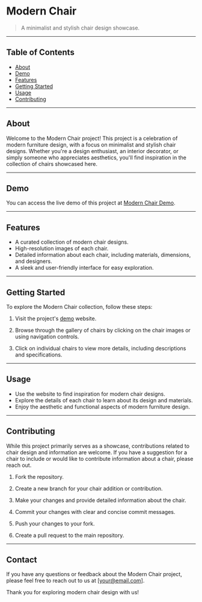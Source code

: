 # Modern Chair

> A minimalist and stylish chair design showcase.

---

## Table of Contents

- [About](#about)
- [Demo](#demo)
- [Features](#features)
- [Getting Started](#getting-started)
- [Usage](#usage)
- [Contributing](#contributing)

---

## About

Welcome to the Modern Chair project! This project is a celebration of modern furniture design, with a focus on minimalist and stylish chair designs. Whether you're a design enthusiast, an interior decorator, or simply someone who appreciates aesthetics, you'll find inspiration in the collection of chairs showcased here.

---

## Demo

You can access the live demo of this project at [Modern Chair Demo](https://ayan209e.github.io/Modern-Chair/).

---

## Features

- A curated collection of modern chair designs.
- High-resolution images of each chair.
- Detailed information about each chair, including materials, dimensions, and designers.
- A sleek and user-friendly interface for easy exploration.

---

## Getting Started

To explore the Modern Chair collection, follow these steps:

1. Visit the project's [demo](https://ayan209e.github.io/Modern-Chair/) website.

2. Browse through the gallery of chairs by clicking on the chair images or using navigation controls.

3. Click on individual chairs to view more details, including descriptions and specifications.

---

## Usage

- Use the website to find inspiration for modern chair designs.
- Explore the details of each chair to learn about its design and materials.
- Enjoy the aesthetic and functional aspects of modern furniture design.

---

## Contributing

While this project primarily serves as a showcase, contributions related to chair design and information are welcome. If you have a suggestion for a chair to include or would like to contribute information about a chair, please reach out.

1. Fork the repository.

2. Create a new branch for your chair addition or contribution.

3. Make your changes and provide detailed information about the chair.

4. Commit your changes with clear and concise commit messages.

5. Push your changes to your fork.

6. Create a pull request to the main repository.

---

## Contact

If you have any questions or feedback about the Modern Chair project, please feel free to reach out to us at [your@email.com].

Thank you for exploring modern chair design with us!

```
